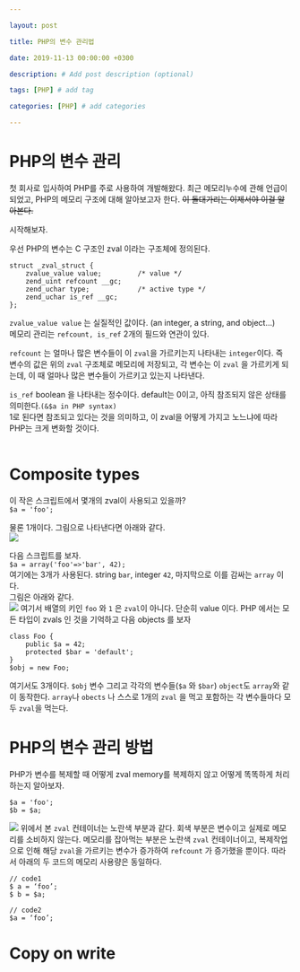 ```yaml
---

layout: post

title: PHP의 변수 관리법

date: 2019-11-13 00:00:00 +0300

description: # Add post description (optional)

tags: [PHP] # add tag

categories: [PHP] # add categories

---
```

# PHP의 변수 관리

첫 회사로 입사하여 PHP를 주로 사용하여 개발해왔다. 최근 메모리누수에 관해 언급이 되었고, PHP의 메모리 구조에 대해 알아보고자 한다. ~~이 돌대가리는 이제서야 이걸 알아본다.~~

시작해보자.

우선 PHP의 변수는 C 구조인 zval 이라는 구조체에 정의된다.

```
struct _zval_struct {
    zvalue_value value;			/* value */
    zend_uint refcount __gc;
    zend_uchar type;			/* active type */
    zend_uchar is_ref __gc;
};
```
`zvalue_value value` 는 실질적인 값이다. (an integer, a string, and object…)<br>
메모리 관리는 `refcount, is_ref` 2개의 필드와 연관이 있다. <br>

`refcount` 는 얼마나 많은 변수들이 이 `zval`을 가르키는지 나타내는 `integer`이다. 즉 변수의 값은 위의 `zval` 구조체로 메모리에 저장되고, 각 변수는 이 `zval` 을 가르키게 되는데, 이 때 얼마나 많은 변수들이 가르키고 있는지 나타낸다.<br>

`is_ref` boolean 을 나타내는 정수이다. default는 0이고, 아직 참조되지 않은 상태를 의미한다.`(&$a in PHP syntax)`<br>
1로 된다면 참조되고 있다는 것을 의미하고, 이 zval을 어떻게 가지고 노느냐에 따라 PHP는 크게 변화할 것이다.<br>
<br>
# Composite types
이 작은 스크립트에서 몇개의 zval이 사용되고 있을까?<br>
`$a = 'foo';`<br>

물론 1개이다. 그림으로 나타낸다면 아래와 같다.<br>
![](https://papion93.github.io/img/pauli_variables1_custom_0.png)


다음 스크립트를 보자.<br>
`$a = array('foo'=>'bar', 42);`<br>
여기에는 3개가 사용된다. string `bar`, integer `42`, 마지막으로 이를 감싸는 `array` 이다.<br>
그림은 아래와 같다.<br>
![](https://papion93.github.io/img/pauli_variables2_custom_0.png)
여기서 배열의 키인 `foo` 와 `1` 은 `zval`이 아니다. 단순히 value 이다. PHP 에서는 모든 타입이 zvals 인 것을 기억하고 다음 objects 를 보자<br>
```
class Foo {
	public $a = 42;
	protected $bar = 'default';
}
$obj = new Foo;
```
여기서도 3개이다. `$obj` 변수 그리고 각각의 변수들(`$a` 와 `$bar`)
`object`도 `array`와 같이 동작한다. `array`나 `obects` 나 스스로 1개의 `zval` 을 먹고 포함하는 각 변수들마다 모두 `zval`을 먹는다.


# PHP의 변수 관리 방법

PHP가 변수를 복제할 때 어떻게 zval memory를 복제하지 않고 어떻게 똑똑하게 처리하는지 알아보자.
```
$a = 'foo';
$b = $a;
```
![](https://papion93.github.io/img/pauli_variables3_custom_0.png)
위에서 본 `zval` 컨테이너는 노란색 부분과 같다. 회색 부분은 변수이고 실제로 메모리를 소비하지 않는다. 메모리를 잡아먹는 부분은 노란색 `zval` 컨테이너이고, 복제작업으로 인해 해당 `zval`을 가르키는 변수가 증가하여 `refcount` 가 증가했을 뿐이다. 따라서 아래의 두 코드의 메모리 사용량은 동일하다.<br>
```
// code1
$ a = ‘foo’;
$ b = $a;

// code2
$a = ‘foo’;
```

# Copy on write















